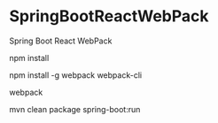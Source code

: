 # SpringBootReactWebPack
Spring Boot React WebPack     

npm install   

npm install -g webpack webpack-cli    

webpack     

mvn clean package spring-boot:run      



